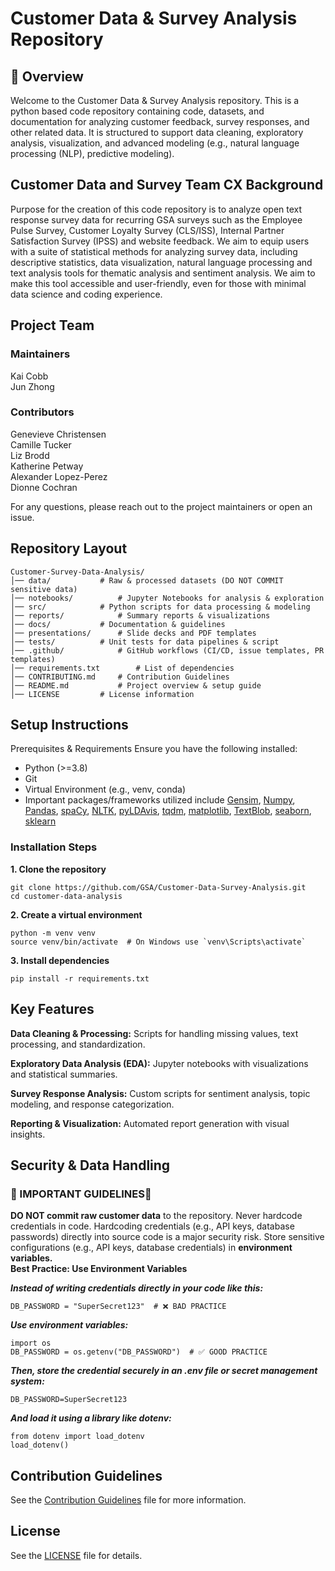 # Customer Data & Survey Analysis Repository

## 📌 Overview
Welcome to the Customer Data & Survey Analysis repository. This is a python based code repository containing code, datasets, and documentation for analyzing customer feedback, survey responses, and other related data. It is structured to support data cleaning, exploratory analysis, visualization, and advanced modeling (e.g., natural language processing (NLP), predictive modeling).

## Customer Data and Survey Team CX Background 
Purpose for the creation of this code repository is to analyze open text response survey data for recurring GSA surveys such as the Employee Pulse Survey, Customer Loyalty Survey (CLS/ISS), Internal Partner Satisfaction Survey (IPSS) and website feedback. We aim to equip users with a suite of statistical methods for analyzing survey data, including descriptive statistics, data visualization, natural language processing and text analysis tools for thematic analysis and sentiment analysis. We aim to make this tool accessible and user-friendly, even for those with minimal data science and coding experience.

## Project Team
### Maintainers
Kai Cobb  
Jun Zhong
### Contributors
Genevieve Christensen  
Camille Tucker  
Liz Brodd  
Katherine Petway  
Alexander Lopez-Perez  
Dionne Cochran

For any questions, please reach out to the project maintainers or open an issue. 

## Repository Layout
```
Customer-Survey-Data-Analysis/  
│── data/			# Raw & processed datasets (DO NOT COMMIT sensitive data)  
│── notebooks/			# Jupyter Notebooks for analysis & exploration  
│── src/			# Python scripts for data processing & modeling  
│── reports/			# Summary reports & visualizations  
│── docs/			# Documentation & guidelines  
│── presentations/		# Slide decks and PDF templates  
│── tests/			# Unit tests for data pipelines & script  
│── .github/			# GitHub workflows (CI/CD, issue templates, PR templates)  
│── requirements.txt		# List of dependencies  
│── CONTRIBUTING.md		# Contribution Guidelines
│── README.md			# Project overview & setup guide  
│── LICENSE			# License information
```


## Setup Instructions
Prerequisites & Requirements
Ensure you have the following installed:  
- Python (>=3.8)  
- Git  
- Virtual Environment (e.g., venv, conda)  
- Important packages/frameworks utilized include [Gensim](https://pypi.org/project/gensim/), [Numpy](https://numpy.org/), [Pandas](https://pandas.pydata.org/), [spaCy](https://github.com/explosion/spaCy), [NLTK](https://www.nltk.org/), [pyLDAvis](https://pypi.org/project/pyLDAvis/), [tqdm](https://github.com/tqdm/tqdm), [matplotlib](https://matplotlib.org/), [TextBlob](https://textblob.readthedocs.io/en/dev/), [seaborn](https://seaborn.pydata.org/), [sklearn](https://scikit-learn.org/stable/)
### Installation Steps
**1. Clone the repository**

```
git clone https://github.com/GSA/Customer-Data-Survey-Analysis.git
cd customer-data-analysis
```

**2. Create a virtual environment**

```
python -m venv venv
source venv/bin/activate  # On Windows use `venv\Scripts\activate`
```

**3. Install dependencies**

```
pip install -r requirements.txt
```

## Key Features
**Data Cleaning & Processing:** Scripts for handling missing values, text processing, and standardization. 
 
**Exploratory Data Analysis (EDA):** Jupyter notebooks with visualizations and statistical summaries.  

**Survey Response Analysis:** Custom scripts for sentiment analysis, topic modeling, and response categorization. 
 
**Reporting & Visualization:** Automated report generation with visual insights.

## Security & Data Handling
### 🚨 IMPORTANT GUIDELINES🚨
**DO NOT commit raw customer data** to the repository.
Never hardcode credentials in code. Hardcoding credentials (e.g., API keys, database passwords) directly into source code is a major security risk. 
Store sensitive configurations (e.g., API keys, database credentials) in **environment variables.**  
**Best Practice: Use Environment Variables**

***Instead of writing credentials directly in your code like this:***

```
DB_PASSWORD = "SuperSecret123"  # ❌ BAD PRACTICE
```

***Use environment variables:***

```
import os
DB_PASSWORD = os.getenv("DB_PASSWORD")  # ✅ GOOD PRACTICE
```

***Then, store the credential securely in an .env file or secret management system:***

```
DB_PASSWORD=SuperSecret123
```

***And load it using a library like dotenv:***

```
from dotenv import load_dotenv
load_dotenv()
```

## Contribution Guidelines
See the [Contribution Guidelines](https://github.com/GSA/Customer-Data-Survey-Analysis/blob/main/CONTRIBUTING.md) file for more information.

## License
See the [LICENSE](https://github.com/GSA/Customer-Data-Survey-Analysis/blob/main/LICENSE.md) file for details.




